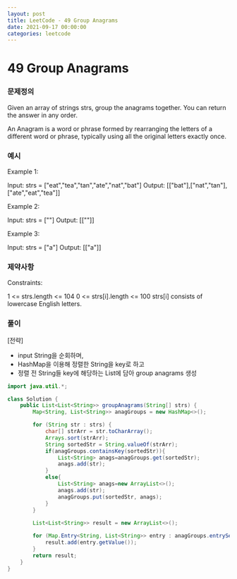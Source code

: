 ```yaml
---
layout: post
title: LeetCode - 49 Group Anagrams
date: 2021-09-17 00:00:00
categories: leetcode
---
```


# 49 Group Anagrams

### 문제정의
Given an array of strings strs, group the anagrams together. You can return the answer in any order.

An Anagram is a word or phrase formed by rearranging the letters of a different word or phrase, typically using all the original letters exactly once.

### 예시
Example 1:

Input: strs = ["eat","tea","tan","ate","nat","bat"]
Output: [["bat"],["nat","tan"],["ate","eat","tea"]]

Example 2:

Input: strs = [""]
Output: [[""]]

Example 3:

Input: strs = ["a"]
Output: [["a"]]
 
### 제약사항
Constraints:

1 <= strs.length <= 104
0 <= strs[i].length <= 100
strs[i] consists of lowercase English letters.

### 풀이
[전략]
- input String을 순회하며,
- HashMap을 이용해 정렬한 String을 key로 하고
- 정렬 전 String들 key에 해당하는 List에 담아 group anagrams 생성

```java
import java.util.*;

class Solution {
    public List<List<String>> groupAnagrams(String[] strs) {
        Map<String, List<String>> anagGroups = new HashMap<>();

        for (String str : strs) {
            char[] strArr = str.toCharArray();
            Arrays.sort(strArr);
            String sortedStr = String.valueOf(strArr);
            if(anagGroups.containsKey(sortedStr)){
                List<String> anags=anagGroups.get(sortedStr);
                anags.add(str);
            }
            else{
                List<String> anags=new ArrayList<>();
                anags.add(str);
                anagGroups.put(sortedStr, anags);
            }
        }
        
        List<List<String>> result = new ArrayList<>();

        for (Map.Entry<String, List<String>> entry : anagGroups.entrySet()) {
            result.add(entry.getValue());
        }
        return result;
    }
}
```

